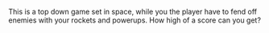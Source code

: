 This is a top down game set in space, while you the player have to fend off enemies with your rockets and powerups. How high of a score can you get?
